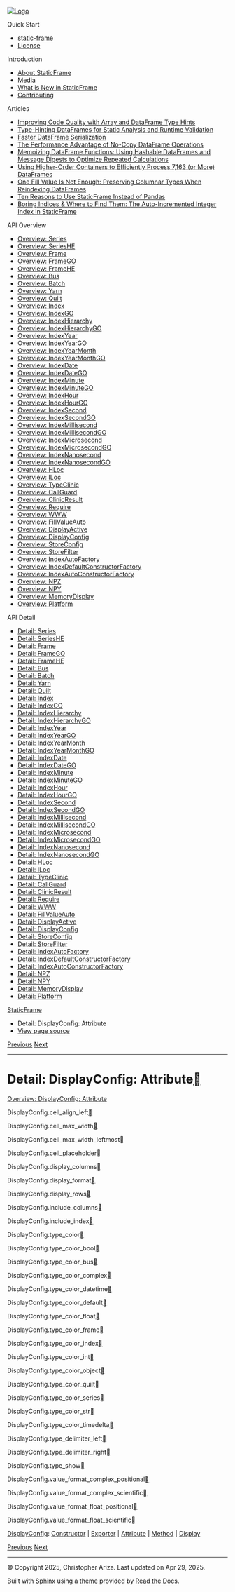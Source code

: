 [![Logo](../_static/sf-logo-web_icon-small.png)](../index.md)

Quick Start

* [static-frame](../readme.md)
* [License](../license.md)

Introduction

* [About StaticFrame](../intro.md)
* [Media](../intro.html#media)
* [What is New in StaticFrame](../new.md)
* [Contributing](../contributing.md)

Articles

* [Improving Code Quality with Array and DataFrame Type Hints](../articles/guard.md)
* [Type-Hinting DataFrames for Static Analysis and Runtime Validation](../articles/ftyping.md)
* [Faster DataFrame Serialization](../articles/serialize.md)
* [The Performance Advantage of No-Copy DataFrame Operations](../articles/no_copy.md)
* [Memoizing DataFrame Functions: Using Hashable DataFrames and Message Digests to Optimize Repeated Calculations](../articles/hash.md)
* [Using Higher-Order Containers to Efficiently Process 7,163 (or More) DataFrames](../articles/uhoc.md)
* [One Fill Value Is Not Enough: Preserving Columnar Types When Reindexing DataFrames](../articles/fill_value.md)
* [Ten Reasons to Use StaticFrame Instead of Pandas](../articles/upgrade.md)
* [Boring Indices & Where to Find Them: The Auto-Incremented Integer Index in StaticFrame](../articles/aiii.md)

API Overview

* [Overview: Series](../api_overview/series.md)
* [Overview: SeriesHE](../api_overview/series_he.md)
* [Overview: Frame](../api_overview/frame.md)
* [Overview: FrameGO](../api_overview/frame_go.md)
* [Overview: FrameHE](../api_overview/frame_he.md)
* [Overview: Bus](../api_overview/bus.md)
* [Overview: Batch](../api_overview/batch.md)
* [Overview: Yarn](../api_overview/yarn.md)
* [Overview: Quilt](../api_overview/quilt.md)
* [Overview: Index](../api_overview/index.md)
* [Overview: IndexGO](../api_overview/index_go.md)
* [Overview: IndexHierarchy](../api_overview/index_hierarchy.md)
* [Overview: IndexHierarchyGO](../api_overview/index_hierarchy_go.md)
* [Overview: IndexYear](../api_overview/index_year.md)
* [Overview: IndexYearGO](../api_overview/index_year_go.md)
* [Overview: IndexYearMonth](../api_overview/index_year_month.md)
* [Overview: IndexYearMonthGO](../api_overview/index_year_month_go.md)
* [Overview: IndexDate](../api_overview/index_date.md)
* [Overview: IndexDateGO](../api_overview/index_date_go.md)
* [Overview: IndexMinute](../api_overview/index_minute.md)
* [Overview: IndexMinuteGO](../api_overview/index_minute_go.md)
* [Overview: IndexHour](../api_overview/index_hour.md)
* [Overview: IndexHourGO](../api_overview/index_hour_go.md)
* [Overview: IndexSecond](../api_overview/index_second.md)
* [Overview: IndexSecondGO](../api_overview/index_second_go.md)
* [Overview: IndexMillisecond](../api_overview/index_millisecond.md)
* [Overview: IndexMillisecondGO](../api_overview/index_millisecond_go.md)
* [Overview: IndexMicrosecond](../api_overview/index_microsecond.md)
* [Overview: IndexMicrosecondGO](../api_overview/index_microsecond_go.md)
* [Overview: IndexNanosecond](../api_overview/index_nanosecond.md)
* [Overview: IndexNanosecondGO](../api_overview/index_nanosecond_go.md)
* [Overview: HLoc](../api_overview/hloc.md)
* [Overview: ILoc](../api_overview/iloc.md)
* [Overview: TypeClinic](../api_overview/type_clinic.md)
* [Overview: CallGuard](../api_overview/call_guard.md)
* [Overview: ClinicResult](../api_overview/clinic_result.md)
* [Overview: Require](../api_overview/require.md)
* [Overview: WWW](../api_overview/www.md)
* [Overview: FillValueAuto](../api_overview/fill_value_auto.md)
* [Overview: DisplayActive](../api_overview/display_active.md)
* [Overview: DisplayConfig](../api_overview/display_config.md)
* [Overview: StoreConfig](../api_overview/store_config.md)
* [Overview: StoreFilter](../api_overview/store_filter.md)
* [Overview: IndexAutoFactory](../api_overview/index_auto_factory.md)
* [Overview: IndexDefaultConstructorFactory](../api_overview/index_default_constructor_factory.md)
* [Overview: IndexAutoConstructorFactory](../api_overview/index_auto_constructor_factory.md)
* [Overview: NPZ](../api_overview/npz.md)
* [Overview: NPY](../api_overview/npy.md)
* [Overview: MemoryDisplay](../api_overview/memory_display.md)
* [Overview: Platform](../api_overview/platform.md)

API Detail

* [Detail: Series](series.md)
* [Detail: SeriesHE](series_he.md)
* [Detail: Frame](frame.md)
* [Detail: FrameGO](frame_go.md)
* [Detail: FrameHE](frame_he.md)
* [Detail: Bus](bus.md)
* [Detail: Batch](batch.md)
* [Detail: Yarn](yarn.md)
* [Detail: Quilt](quilt.md)
* [Detail: Index](index.md)
* [Detail: IndexGO](index_go.md)
* [Detail: IndexHierarchy](index_hierarchy.md)
* [Detail: IndexHierarchyGO](index_hierarchy_go.md)
* [Detail: IndexYear](index_year.md)
* [Detail: IndexYearGO](index_year_go.md)
* [Detail: IndexYearMonth](index_year_month.md)
* [Detail: IndexYearMonthGO](index_year_month_go.md)
* [Detail: IndexDate](index_date.md)
* [Detail: IndexDateGO](index_date_go.md)
* [Detail: IndexMinute](index_minute.md)
* [Detail: IndexMinuteGO](index_minute_go.md)
* [Detail: IndexHour](index_hour.md)
* [Detail: IndexHourGO](index_hour_go.md)
* [Detail: IndexSecond](index_second.md)
* [Detail: IndexSecondGO](index_second_go.md)
* [Detail: IndexMillisecond](index_millisecond.md)
* [Detail: IndexMillisecondGO](index_millisecond_go.md)
* [Detail: IndexMicrosecond](index_microsecond.md)
* [Detail: IndexMicrosecondGO](index_microsecond_go.md)
* [Detail: IndexNanosecond](index_nanosecond.md)
* [Detail: IndexNanosecondGO](index_nanosecond_go.md)
* [Detail: HLoc](hloc.md)
* [Detail: ILoc](iloc.md)
* [Detail: TypeClinic](type_clinic.md)
* [Detail: CallGuard](call_guard.md)
* [Detail: ClinicResult](clinic_result.md)
* [Detail: Require](require.md)
* [Detail: WWW](www.md)
* [Detail: FillValueAuto](fill_value_auto.md)
* [Detail: DisplayActive](display_active.md)
* [Detail: DisplayConfig](display_config.md)
* [Detail: StoreConfig](store_config.md)
* [Detail: StoreFilter](store_filter.md)
* [Detail: IndexAutoFactory](index_auto_factory.md)
* [Detail: IndexDefaultConstructorFactory](index_default_constructor_factory.md)
* [Detail: IndexAutoConstructorFactory](index_auto_constructor_factory.md)
* [Detail: NPZ](npz.md)
* [Detail: NPY](npy.md)
* [Detail: MemoryDisplay](memory_display.md)
* [Detail: Platform](platform.md)

[StaticFrame](../index.md)

* Detail: DisplayConfig: Attribute
* [View page source](../_sources/api_detail/display_config-attribute.rst.txt)

[Previous](display_config-exporter.html "Detail: DisplayConfig: Exporter")
[Next](display_config-method.html "Detail: DisplayConfig: Method")

---

# Detail: DisplayConfig: Attribute[](#detail-displayconfig-attribute "Link to this heading")

[Overview: DisplayConfig: Attribute](../api_overview/display_config-attribute.html#api-overview-displayconfig-attribute)

DisplayConfig.cell\_align\_left[](#static_frame.DisplayConfig.cell_align_left "Link to this definition")

DisplayConfig.cell\_max\_width[](#static_frame.DisplayConfig.cell_max_width "Link to this definition")

DisplayConfig.cell\_max\_width\_leftmost[](#static_frame.DisplayConfig.cell_max_width_leftmost "Link to this definition")

DisplayConfig.cell\_placeholder[](#static_frame.DisplayConfig.cell_placeholder "Link to this definition")

DisplayConfig.display\_columns[](#static_frame.DisplayConfig.display_columns "Link to this definition")

DisplayConfig.display\_format[](#static_frame.DisplayConfig.display_format "Link to this definition")

DisplayConfig.display\_rows[](#static_frame.DisplayConfig.display_rows "Link to this definition")

DisplayConfig.include\_columns[](#static_frame.DisplayConfig.include_columns "Link to this definition")

DisplayConfig.include\_index[](#static_frame.DisplayConfig.include_index "Link to this definition")

DisplayConfig.type\_color[](#static_frame.DisplayConfig.type_color "Link to this definition")

DisplayConfig.type\_color\_bool[](#static_frame.DisplayConfig.type_color_bool "Link to this definition")

DisplayConfig.type\_color\_bus[](#static_frame.DisplayConfig.type_color_bus "Link to this definition")

DisplayConfig.type\_color\_complex[](#static_frame.DisplayConfig.type_color_complex "Link to this definition")

DisplayConfig.type\_color\_datetime[](#static_frame.DisplayConfig.type_color_datetime "Link to this definition")

DisplayConfig.type\_color\_default[](#static_frame.DisplayConfig.type_color_default "Link to this definition")

DisplayConfig.type\_color\_float[](#static_frame.DisplayConfig.type_color_float "Link to this definition")

DisplayConfig.type\_color\_frame[](#static_frame.DisplayConfig.type_color_frame "Link to this definition")

DisplayConfig.type\_color\_index[](#static_frame.DisplayConfig.type_color_index "Link to this definition")

DisplayConfig.type\_color\_int[](#static_frame.DisplayConfig.type_color_int "Link to this definition")

DisplayConfig.type\_color\_object[](#static_frame.DisplayConfig.type_color_object "Link to this definition")

DisplayConfig.type\_color\_quilt[](#static_frame.DisplayConfig.type_color_quilt "Link to this definition")

DisplayConfig.type\_color\_series[](#static_frame.DisplayConfig.type_color_series "Link to this definition")

DisplayConfig.type\_color\_str[](#static_frame.DisplayConfig.type_color_str "Link to this definition")

DisplayConfig.type\_color\_timedelta[](#static_frame.DisplayConfig.type_color_timedelta "Link to this definition")

DisplayConfig.type\_delimiter\_left[](#static_frame.DisplayConfig.type_delimiter_left "Link to this definition")

DisplayConfig.type\_delimiter\_right[](#static_frame.DisplayConfig.type_delimiter_right "Link to this definition")

DisplayConfig.type\_show[](#static_frame.DisplayConfig.type_show "Link to this definition")

DisplayConfig.value\_format\_complex\_positional[](#static_frame.DisplayConfig.value_format_complex_positional "Link to this definition")

DisplayConfig.value\_format\_complex\_scientific[](#static_frame.DisplayConfig.value_format_complex_scientific "Link to this definition")

DisplayConfig.value\_format\_float\_positional[](#static_frame.DisplayConfig.value_format_float_positional "Link to this definition")

DisplayConfig.value\_format\_float\_scientific[](#static_frame.DisplayConfig.value_format_float_scientific "Link to this definition")

[DisplayConfig](display_config.html#api-detail-displayconfig): [Constructor](display_config-constructor.html#api-detail-displayconfig-constructor) | [Exporter](display_config-exporter.html#api-detail-displayconfig-exporter) | [Attribute](#api-detail-displayconfig-attribute) | [Method](display_config-method.html#api-detail-displayconfig-method) | [Display](display_config-display.html#api-detail-displayconfig-display)

[Previous](display_config-exporter.html "Detail: DisplayConfig: Exporter")
[Next](display_config-method.html "Detail: DisplayConfig: Method")

---

© Copyright 2025, Christopher Ariza.
Last updated on Apr 29, 2025.

Built with [Sphinx](https://www.sphinx-doc.org/) using a
[theme](https://github.com/readthedocs/sphinx_rtd_theme)
provided by [Read the Docs](https://readthedocs.org).